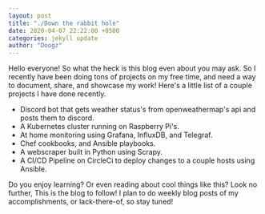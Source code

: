 ```yaml
---
layout: post
title: "./Down the rabbit hole"
date: 2020-04-07 22:22:00 +0500
categories: jekyll update
author: "Doogz"
---
```

Hello everyone! So what the heck is this blog even about you may ask. So I recently have been doing tons of projects on my free time, and need a way to document, share, and showcase my work! Here's a little list of a couple projects I have done recently.

- Discord bot that gets weather status's from openweathermap's api and posts them to discord.
- A Kubernetes cluster running on Raspberry Pi's.
- At home monitoring using Grafana, InfluxDB, and Telegraf.
- Chef cookbooks, and Ansible playbooks.
- A webscraper built in Python using Scrapy.
- A CI/CD Pipeline on CircleCi to deploy changes to a couple hosts using Ansible.

Do you enjoy learning? Or even reading about cool things like this? Look no further, This is the blog to follow! I plan to do weekly blog posts of my accomplishments, or lack-there-of, so stay tuned!
